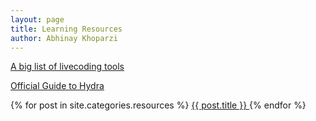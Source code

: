 ```yaml
---
layout: page
title: Learning Resources
author: Abhinay Khoparzi
---
```


[A big list of livecoding tools](https://github.com/lvm/awesome-livecoding)

[Official Guide to Hydra](https://hydra.ojack.xyz/docs/)

{% for post in site.categories.resources %}
  <a href="{{ site.github.url }}{{ post.url }}">
    <!-- <div class="featured-posts" {% if post.image %}style="background-image:url({{ site.github.url }}/assets/img/{{ post.image }})"{% endif %}> -->
      <!-- <h2><span> -->
        {{ post.title }}
      <!-- </span></h2> -->
    <!-- </div> -->
  </a>
{% endfor %}
